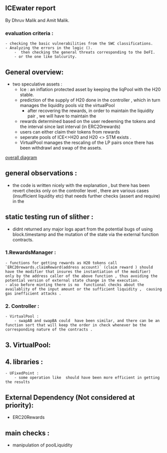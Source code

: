 ## ICEwater report 

By Dhruv Malik and Amit Malik.

### evaluation criteria :
    - checking the basic vulnerabilities from the SWC classifications.
    - Analyzing the errors in the logic ().
        -  then checking the general threats corresponding to the DeFI.
        - or the one like Solcurity.



## General overview: 
- two speculative assets :
    - Ice : an inflation protected asset by keeping the liqPool with the H20 stable.
    - prediction of the supply of H20 done in the controller , which in turn manages  the liquidity pools viz the virtualPool
        - after recovering the rewards, in order to maintain the liquidity pair , we will have to maintain the
    - rewards determined based on the user redeeming the tokens and the interval since last interval (in ERC20rewards)
    - users can either claim their tokens from rewards 
    - seperate pools of ICE<>H20 and H20 <> STM exists .
    - VirtualPool manages the rescaling of the LP pairs  once there has been withdrawl and swap of the assets.


[overall diagram](../overall_callGraph.png)

## general observations :
- the code is written nicely with the explanation , but there has been revert checks only on the controller level , there are various cases (insufficient liquidity etc) that needs further checks (assert and require) in the  




## static testing run of slither :
- didnt returned any major logs apart from the potential bugs of using block.timestamp and the  mutation of the state via the external function contracts.  



### 1.RewardsManager : 
    - functions for getting rewards as H20 tokens call `ERC20rewards.claimReward(address account)` (claim reward ) should have the modifier that insures the instantiation of the modifier)  only by the address caller of the above function , thus avoiding the potential version of external state change in the execution.
    - also before minting there is no  functional checks about the availablity of the input amount or the sufficient liquidity ,  causing gas inefficient attacks .


### 2. Controller :
    - VirtualPool : 
        - swapAB and swapBA could  have been similar, and there can be an function sort that will keep the order in check whenever be the corresponding nature of the contracts . 


## 3. VirtualPool:




## 4. libraries :
    - UFixedPoint : 
        - some operation like  should have been more efficient in getting the results 




## External Dependency (Not considered at priority): 
- ERC20Rewards 

## main checks : 
- manipulation of poolLiquidity
